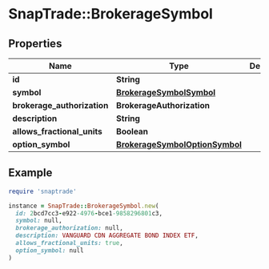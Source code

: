 # SnapTrade::BrokerageSymbol

## Properties

| Name | Type | Description | Notes |
| ---- | ---- | ----------- | ----- |
| **id** | **String** |  | [optional] |
| **symbol** | [**BrokerageSymbolSymbol**](BrokerageSymbolSymbol.md) |  | [optional] |
| **brokerage_authorization** | **BrokerageAuthorization** |  | [optional] |
| **description** | **String** |  | [optional] |
| **allows_fractional_units** | **Boolean** |  | [optional] |
| **option_symbol** | [**BrokerageSymbolOptionSymbol**](BrokerageSymbolOptionSymbol.md) |  | [optional] |

## Example

```ruby
require 'snaptrade'

instance = SnapTrade::BrokerageSymbol.new(
  id: 2bcd7cc3-e922-4976-bce1-9858296801c3,
  symbol: null,
  brokerage_authorization: null,
  description: VANGUARD CDN AGGREGATE BOND INDEX ETF,
  allows_fractional_units: true,
  option_symbol: null
)
```

